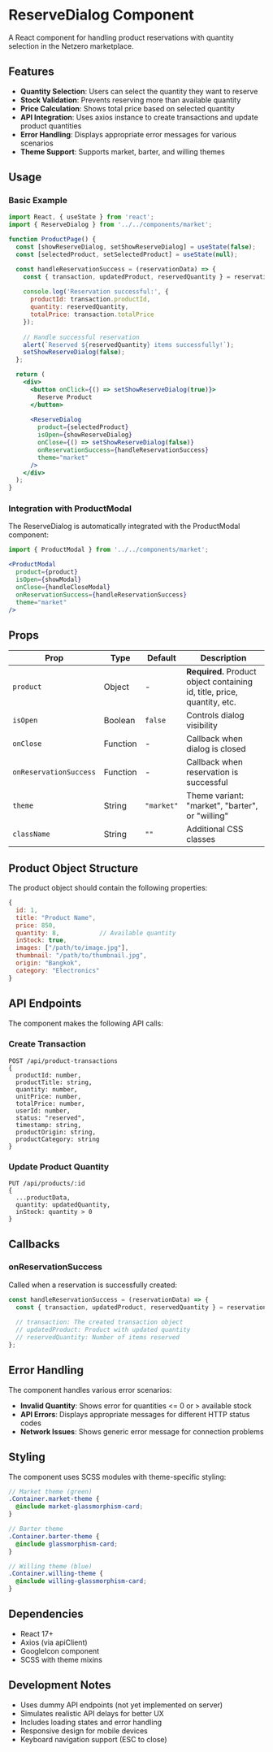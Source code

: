 # ReserveDialog Component

A React component for handling product reservations with quantity selection in the Netzero marketplace.

## Features

- **Quantity Selection**: Users can select the quantity they want to reserve
- **Stock Validation**: Prevents reserving more than available quantity
- **Price Calculation**: Shows total price based on selected quantity
- **API Integration**: Uses axios instance to create transactions and update product quantities
- **Error Handling**: Displays appropriate error messages for various scenarios
- **Theme Support**: Supports market, barter, and willing themes

## Usage

### Basic Example

```jsx
import React, { useState } from 'react';
import { ReserveDialog } from '../../components/market';

function ProductPage() {
  const [showReserveDialog, setShowReserveDialog] = useState(false);
  const [selectedProduct, setSelectedProduct] = useState(null);

  const handleReservationSuccess = (reservationData) => {
    const { transaction, updatedProduct, reservedQuantity } = reservationData;
    
    console.log('Reservation successful:', {
      productId: transaction.productId,
      quantity: reservedQuantity,
      totalPrice: transaction.totalPrice
    });
    
    // Handle successful reservation
    alert(`Reserved ${reservedQuantity} items successfully!`);
    setShowReserveDialog(false);
  };

  return (
    <div>
      <button onClick={() => setShowReserveDialog(true)}>
        Reserve Product
      </button>
      
      <ReserveDialog
        product={selectedProduct}
        isOpen={showReserveDialog}
        onClose={() => setShowReserveDialog(false)}
        onReservationSuccess={handleReservationSuccess}
        theme="market"
      />
    </div>
  );
}
```

### Integration with ProductModal

The ReserveDialog is automatically integrated with the ProductModal component:

```jsx
import { ProductModal } from '../../components/market';

<ProductModal
  product={product}
  isOpen={showModal}
  onClose={handleCloseModal}
  onReservationSuccess={handleReservationSuccess}
  theme="market"
/>
```

## Props

| Prop | Type | Default | Description |
|------|------|---------|-------------|
| `product` | Object | - | **Required.** Product object containing id, title, price, quantity, etc. |
| `isOpen` | Boolean | `false` | Controls dialog visibility |
| `onClose` | Function | - | Callback when dialog is closed |
| `onReservationSuccess` | Function | - | Callback when reservation is successful |
| `theme` | String | `"market"` | Theme variant: "market", "barter", or "willing" |
| `className` | String | `""` | Additional CSS classes |

## Product Object Structure

The product object should contain the following properties:

```javascript
{
  id: 1,
  title: "Product Name",
  price: 850,
  quantity: 8,           // Available quantity
  inStock: true,
  images: ["/path/to/image.jpg"],
  thumbnail: "/path/to/thumbnail.jpg",
  origin: "Bangkok",
  category: "Electronics"
}
```

## API Endpoints

The component makes the following API calls:

### Create Transaction
```
POST /api/product-transactions
{
  productId: number,
  productTitle: string,
  quantity: number,
  unitPrice: number,
  totalPrice: number,
  userId: number,
  status: "reserved",
  timestamp: string,
  productOrigin: string,
  productCategory: string
}
```

### Update Product Quantity
```
PUT /api/products/:id
{
  ...productData,
  quantity: updatedQuantity,
  inStock: quantity > 0
}
```

## Callbacks

### onReservationSuccess

Called when a reservation is successfully created:

```javascript
const handleReservationSuccess = (reservationData) => {
  const { transaction, updatedProduct, reservedQuantity } = reservationData;
  
  // transaction: The created transaction object
  // updatedProduct: Product with updated quantity
  // reservedQuantity: Number of items reserved
};
```

## Error Handling

The component handles various error scenarios:

- **Invalid Quantity**: Shows error for quantities <= 0 or > available stock
- **API Errors**: Displays appropriate messages for different HTTP status codes
- **Network Issues**: Shows generic error message for connection problems

## Styling

The component uses SCSS modules with theme-specific styling:

```scss
// Market theme (green)
.Container.market-theme {
  @include market-glassmorphism-card;
}

// Barter theme
.Container.barter-theme {
  @include glassmorphism-card;
}

// Willing theme (blue)
.Container.willing-theme {
  @include willing-glassmorphism-card;
}
```

## Dependencies

- React 17+
- Axios (via apiClient)
- GoogleIcon component
- SCSS with theme mixins

## Development Notes

- Uses dummy API endpoints (not yet implemented on server)
- Simulates realistic API delays for better UX
- Includes loading states and error handling
- Responsive design for mobile devices
- Keyboard navigation support (ESC to close)
